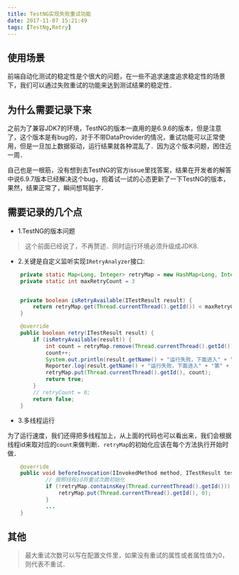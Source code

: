 ```yaml
---
title: TestNG实现失败重试功能
date: 2017-11-07 15:21:49
tags: [TestNg,Retry]
---
```


## 使用场景

前端自动化测试的稳定性是个很大的问题，在一些不追求速度追求稳定性的场景下，我们可以通过失败重试的功能来达到测试结果的稳定性．

## 为什么需要记录下来

之前为了兼容JDK7的环境，TestNG的版本一直用的是6.9.6的版本，但是注意了，这个版本是有bug的，对于不带DataProvider的情况，重试功能可以正常使用，但是一旦加上数据驱动，运行结果就各种混乱了．因为这个版本问题，困住近一周．

自己也是一根筋，没有想到去TestNG的官方issue里找答案，结果在开发者的解答中说6.9.7版本已经解决这个bug，抱着试一试的心态更新了一下TestNG的版本，果然，结果正常了，瞬间想骂脏字．

## 需要记录的几个点

- 1.TestNG的版本问题

<!-- more -->
> 这个前面已经说了，不再赘述．同时运行环境必须升级成JDK8.

- 2.关键是自定义监听实现`IRetryAnalyzer`接口:

```java
    private static Map<Long, Integer> retryMap = new HashMap<Long, Integer>();
	private static int maxRetryCount = 3


	private boolean isRetryAvailable(ITestResult result) {
		return retryMap.get(Thread.currentThread().getId()) < maxRetryCount;
	}

    @override
	public boolean retry(ITestResult result) {
		if (isRetryAvailable(result)) {
			int count = retryMap.remove(Thread.currentThread().getId());
			count++;
			System.out.println(result.getName() + "运行失败，下面进入" + "第" + count + "次" + "重运行");
			Reporter.log(result.getName() + "运行失败，下面进入" + "第" + count + "次" + "重运行");
			retryMap.put(Thread.currentThread().getId(), count);
			return true;
		}
		// retryCount = 0;
		return false;
	}
```

- 3.多线程运行

为了运行速度，我们还得把多线程加上，从上面的代码也可以看出来，我们会根据线程id来取对应的`count`来做判断．`retryMap`的初始化应该在每个方法执行开始时做．

```java
    @override
    public void beforeInvocation(IInvokedMethod method, ITestResult testResult) {
            // 按照线程id将重试次数初始化
            if (!retryMap.containsKey(Thread.currentThread().getId())) {
                retryMap.put(Thread.currentThread().getId(), 0);
            }
            ...
    }
```

## 其他

> 最大重试次数可以写在配置文件里，如果没有重试的属性或者属性值为0，则代表不重试．
